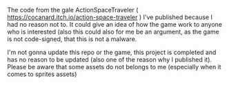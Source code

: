 The code from the gale ActionSpaceTraveler ( https://cocanard.itch.io/action-space-traveler ) I've published because I had no reason not to.
It could give an idea of how the game work to anyone who is interested (also this could also for me be an argument, as the game is not code-signed, that this is not a malware.

I'm not gonna update this repo or the game, this project is completed and has no reason to be updated (also one of the reason why I published it).
Please be aware that some assets do not belongs to me (especially when it comes to sprites assets)
